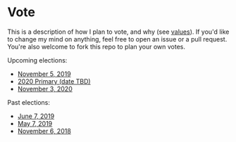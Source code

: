 # Vote

This is a description of how I plan to vote, and why (see [values](values/README.md)). If you'd like to change my mind on anything, feel free to open an issue or a pull request. You're also welcome to fork this repo to plan your own votes.

Upcoming elections:

* [November 5, 2019](2019/11-05/README.md)
* [2020 Primary (date TBD)](2020/primary/README.md)
* [November 3, 2020](2020/11-03/README.md)

Past elections:

* [June 7, 2019](2019/06-07/README.md)
* [May 7, 2019](2019/05-07/README.md)
* [November 6, 2018](2018/11-06/README.md)

